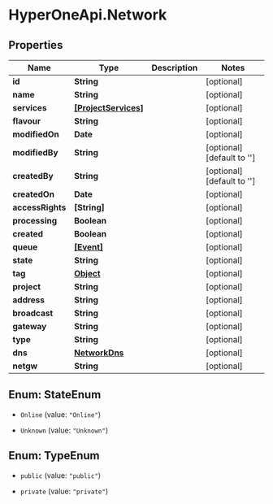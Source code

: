 # HyperOneApi.Network

## Properties

Name | Type | Description | Notes
------------ | ------------- | ------------- | -------------
**id** | **String** |  | [optional] 
**name** | **String** |  | [optional] 
**services** | [**[ProjectServices]**](ProjectServices.md) |  | [optional] 
**flavour** | **String** |  | [optional] 
**modifiedOn** | **Date** |  | [optional] 
**modifiedBy** | **String** |  | [optional] [default to &#39;&#39;]
**createdBy** | **String** |  | [optional] [default to &#39;&#39;]
**createdOn** | **Date** |  | [optional] 
**accessRights** | **[String]** |  | [optional] 
**processing** | **Boolean** |  | [optional] 
**created** | **Boolean** |  | [optional] 
**queue** | [**[Event]**](Event.md) |  | [optional] 
**state** | **String** |  | [optional] 
**tag** | [**Object**](.md) |  | [optional] 
**project** | **String** |  | [optional] 
**address** | **String** |  | [optional] 
**broadcast** | **String** |  | [optional] 
**gateway** | **String** |  | [optional] 
**type** | **String** |  | [optional] 
**dns** | [**NetworkDns**](NetworkDns.md) |  | [optional] 
**netgw** | **String** |  | [optional] 



## Enum: StateEnum


* `Online` (value: `"Online"`)

* `Unknown` (value: `"Unknown"`)





## Enum: TypeEnum


* `public` (value: `"public"`)

* `private` (value: `"private"`)





